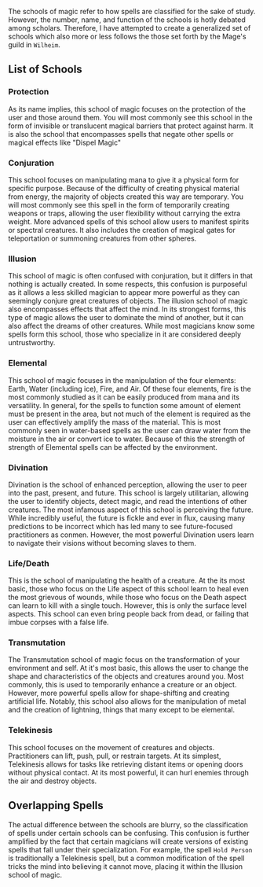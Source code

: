 The schools of magic refer to how spells are classified for the sake of study. However, the number, name, and function of the schools is hotly debated among scholars. Therefore, I have attempted to create a generalized set of schools which also more or less follows the those set forth by the Mage's guild in `Wilheim`.

## List of Schools
### Protection
As its name implies, this school of magic focuses on the protection of the user and those around them. You will most commonly see this school in the form of invisible or translucent magical barriers that protect against harm. It is also the school that encompasses spells that negate other spells or magical effects like "Dispel Magic"

### Conjuration
This school focuses on manipulating mana to give it a physical form for specific purpose. Because of the difficulty of creating physical material from energy, the majority of objects created this way are temporary. You will most commonly see this spell in the form of temporarily creating weapons or traps, allowing the user flexibility without carrying the extra weight. More advanced spells of this school allow users to manifest spirits or spectral creatures. It also includes the creation of magical gates for teleportation or summoning creatures from other spheres. 

### Illusion
This school of magic is often confused with conjuration, but it differs in that nothing is actually created. In some respects, this confusion is purposeful as it allows a less skilled magician to appear more powerful as they can seemingly conjure great creatures of objects. The illusion school of magic also encompasses effects that affect the mind. In its strongest forms, this type of magic allows the user to dominate the mind of another, but it can also affect the dreams of other creatures. While most magicians know some spells form this school, those who specialize in it are considered deeply untrustworthy. 

### Elemental
This school of magic focuses in the manipulation of the four elements: Earth, Water (including ice), Fire, and Air. Of these four elements, fire is the most commonly studied as it can be easily produced from mana and its versatility. In general, for the spells to function some amount of element must be present in the area, but not much of the element is required as the user can effectively amplify the mass of the material. This is most commonly seen in water-based spells as the user can draw water from the moisture in the air or convert ice to water. Because of this the strength of strength of Elemental spells can be affected by the environment. 

### Divination
Divination is the school of enhanced perception, allowing the user to peer into the past, present, and future. This school is largely utilitarian, allowing the user to identify objects, detect magic, and read the intentions of other creatures. The most infamous aspect of this school is perceiving the future. While incredibly useful, the future is fickle and ever in flux, causing many predictions to be incorrect which has led many to see future-focused practitioners as conmen. However, the most powerful Divination users learn to navigate their visions without becoming slaves to them.
 

### Life/Death
This is the school of manipulating the health of a creature. At the its most basic, those who focus on the Life aspect of this school learn to heal even the most grievous of wounds, while those who focus on the Death aspect can learn to kill with a single touch. However, this is only the surface level aspects. This school can even bring people back from dead, or failing that imbue corpses with a false life. 

### Transmutation
The Transmutation school of magic focus on the transformation of your environment and self. At it's most basic, this allows the user to change the shape and characteristics of the objects and creatures around you. Most commonly, this is used to temporarily enhance a creature or an object. However, more powerful spells allow for shape-shifting and creating artificial life. Notably, this school also allows for the manipulation of metal and the creation of lightning, things that many except to be elemental.  

### Telekinesis
This school focuses on the movement of creatures and objects. Practitioners can lift, push, pull, or restrain targets. At its simplest, Telekinesis allows for tasks like retrieving distant items or opening doors without physical contact. At its most powerful, it can hurl enemies through the air and destroy objects.


## Overlapping Spells
The actual difference between the schools are blurry, so the classification of spells under certain schools can be confusing. This confusion is further amplified by the fact that certain magicians will create versions of existing spells that fall under their specialization. For example, the spell `Hold Person` is traditionally a Telekinesis spell, but a common modification of the spell tricks the mind into believing it cannot move, placing it within the Illusion school of magic. 

